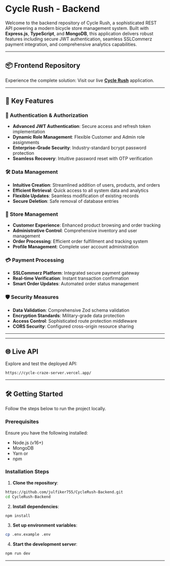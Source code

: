 # Cycle Rush - Backend

Welcome to the backend repository of Cycle Rush, a sophisticated REST API powering a modern bicycle store management system. Built with **Express.js**, **TypeScript**, and **MongoDB**, this application delivers robust features including secure JWT authentication, seamless SSLCommerz payment integration, and comprehensive analytics capabilities.

---

## 📦 Frontend Repository

Experience the complete solution:
Visit our live **[Cycle Rush](https://cycle-rush.vercel.app/)** application.

---

## 🚀 Key Features

### 🔐 Authentication & Authorization

* **Advanced JWT Authentication**: Secure access and refresh token implementation
* **Dynamic Role Management**: Flexible Customer and Admin role assignments
* **Enterprise-Grade Security**: Industry-standard bcrypt password protection
* **Seamless Recovery**: Intuitive password reset with OTP verification

### 🛠️ Data Management

* **Intuitive Creation**: Streamlined addition of users, products, and orders
* **Efficient Retrieval**: Quick access to all system data and analytics
* **Flexible Updates**: Seamless modification of existing records
* **Secure Deletion**: Safe removal of database entries

### 🏪 Store Management

* **Customer Experience**: Enhanced product browsing and order tracking
* **Administrative Control**: Comprehensive inventory and user management
* **Order Processing**: Efficient order fulfillment and tracking system
* **Profile Management**: Complete user account administration

### 💳 Payment Processing

* **SSLCommerz Platform**: Integrated secure payment gateway
* **Real-time Verification**: Instant transaction confirmation
* **Smart Order Updates**: Automated order status management

### 🛡️ Security Measures

* **Data Validation**: Comprehensive Zod schema validation
* **Encryption Standards**: Military-grade data protection
* **Access Control**: Sophisticated route protection middleware
* **CORS Security**: Configured cross-origin resource sharing

---


---

## 🌐 Live API

Explore and test the deployed API:

```
https://cycle-craze-server.vercel.app/
```

---

## 🛠️ Getting Started

Follow the steps below to run the project locally.

### Prerequisites

Ensure you have the following installed:

* Node.js (v16+)
* MongoDB
* Yarn or
* npm

### Installation Steps

1. **Clone the repository**:

```bash
https://github.com/julfiker755/CycleRush-Backend.git
cd CycleRush-Backend
```

2. **Install dependencies**:

```bash
npm install
 ```

3. **Set up environment variables**:

```bash
cp .env.example .env
```

4. **Start the development server**:

```bash
npm run dev
```

---